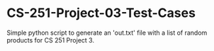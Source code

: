 # CS-251-Project-03-Test-Cases
Simple python script to generate an 'out.txt' file with a list of random products for CS 251 Project 3. 

